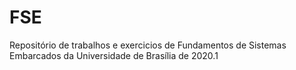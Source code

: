 # FSE
Repositório de trabalhos e exercicios de Fundamentos de Sistemas Embarcados da Universidade de Brasília de 2020.1
